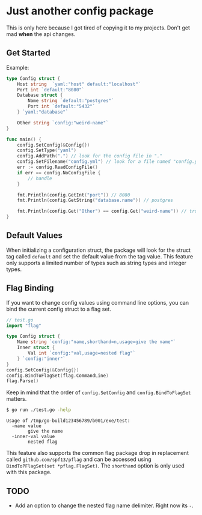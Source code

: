 # Just another config package

This is only here because I got tired of copying it to my projects. Don't get mad **when** the api changes.

## Get Started

Example:

```go
type Config struct {
    Host string  `yaml:"host" default:"localhost"`
    Port int `default:"8080"`
    Database struct {
        Name string `default:"postgres"`
        Port int `default:"5432"`
    } `yaml:"database"`

    Other string `config:"weird-name"`
}

func main() {
    config.SetConfig(&Config{})
    config.SetType("yaml")
    config.AddPath(".") // look for the config file in "."
    config.SetFilename("config.yml") // look for a file named "config.yaml"
    err := config.ReadConfigFile()
    if err == config.NoConfigFile {
        // handle
    }

    fmt.Println(config.GetInt("port")) // 8080
    fmt.Println(config.GetString("database.name")) // postgres

    fmt.Println(config.Get("Other") == config.Get("weird-name")) // true
}
```

## Default Values

When initializing a configuration struct, the package will look for the struct
tag called `default` and set the default value from the tag value. This feature
only supports a limited number of types such as string types and integer types.

## Flag Binding

If you want to change config values using command line options, you can bind
the current config struct to a flag set.

```go
// test.go
import "flag"

type Config struct {
    Name string `config:"name,shorthand=n,usage=give the name"`
    Inner struct {
        Val int `config:"val,usage=nested flag"`
    } `config:"inner"`
}
config.SetConfig(&Config{})
config.BindToFlagSet(flag.CommandLine)
flag.Parse()
```

Keep in mind that the order of `config.SetConfig` and `config.BindToFlagSet`
matters.

```sh
$ go run ./test.go -help
```

```
Usage of /tmp/go-build123456789/b001/exe/test:
  -name value
        give the name
  -inner-val value
        nested flag
```

This feature also supports the common flag package drop in replacement called
`github.com/spf13/pflag` and can be accessed using `BindToPFlagSet(set *pflag.FlagSet)`.
The `shorthand` option is only used with this package.

## TODO

- Add an option to change the nested flag name delimiter. Right now its `-`.

